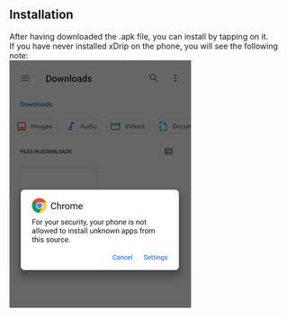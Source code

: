 ## Installation  
  
After having downloaded the .apk file, you can install by tapping on it.  
If you have never installed xDrip on the phone, you will see the following note:  
![](./images/InstallNotAllowed.png)  
